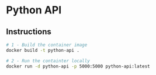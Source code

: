 # Python API

## Instructions

```bash
# 1 - Build the container image
docker build -t python-api .

# 2 - Run the containter locally
docker run -d python-api -p 5000:5000 python-api:latest
